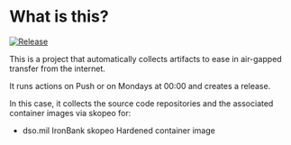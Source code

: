 # What is this?

[![Release](https://github.com/amentumservices/Collector-Skopeo-IB/actions/workflows/collect.yml/badge.svg?branch=main)](https://github.com/amentumservices/Collector-Skopeo-IB/actions/workflows/collect.yml)

This is a project that automatically collects artifacts to ease in air-gapped transfer from the internet.

It runs actions on Push or on Mondays at 00:00 and creates a release.

In this case, it collects the source code repositories and the associated container images via skopeo for:

- dso.mil IronBank skopeo Hardened container image
